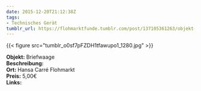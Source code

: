 ```yaml
---
date: 2015-12-20T21:12:38Z
tags:
- Technisches Gerät
tumblr_url: https://flohmarktfunde.tumblr.com/post/137105361263/objekt-briefwaage-beschreibung-lorem-ipsum-ort
---
```

 {{< figure src="tumblr_o0sf7pFZDH1tfawupo1_1280.jpg" >}}  

**Objekt:** Briefwaage  
**Beschreibung:**   
**Ort:** Hansa Carré Flohmarkt  
**Preis:** 5,00€  
**Links:** 
